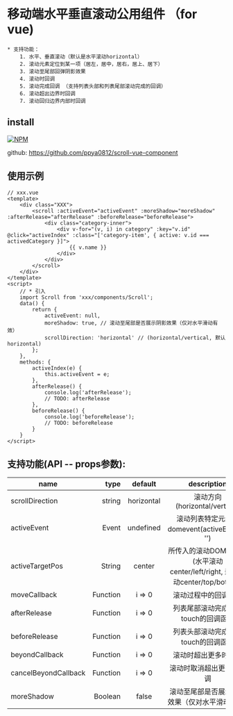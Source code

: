 # 移动端水平垂直滚动公用组件 （for vue)

```
* 支持功能：
    1. 水平、垂直滚动（默认是水平滚动horizontal）
    2. 滚动元素定位到某一项（居左，居中，居右，居上、居下）
    3. 滚动至尾部回弹阴影效果
    4. 滚动时回调
    5. 滚动完成回调 （支持列表头部和列表尾部滚动完成的回调）
    6. 滚动超出边界时回调
    7. 滚动回归边界内部时回调
```
## install

[![NPM](https://nodei.co/npm/scroll-vue-component.png)](https://nodei.co/npm/scroll-vue-component/)

github: <https://github.com/ppya0812/scroll-vue-component>

## 使用示例

```
// xxx.vue
<template>
    <div class="XXX">
        <scroll :activeEvent="activeEvent" :moreShadow="moreShadow" :afterRelease="afterRelease" :beforeRelease="beforeRelease">
            <div class="category-inner">
                <div v-for="(v, i) in category" :key="v.id" @click="activeIndex" :class="['category-item', { active: v.id === activedCategory }]">
                    {{ v.name }}
                </div>
            </div>
        </scroll>
    </div>
</template>
<script>
    // * 引入
    import Scroll from 'xxx/components/Scroll';
    data() {
        return {
            activeEvent: null,
            moreShadow: true, // 滚动至尾部是否展示阴影效果（仅对水平滑动有效）
            scrollDirection: 'horizontal' // (horizontal/vertical, 默认horizontal)
        };
    },
    methods: {
        activeIndex(e) {
            this.activeEvent = e;
        },
        afterRelease() {
            console.log('afterRelease');
            // TODO: afterRelease
        },
        beforeRelease() {
            console.log('beforeRelease');
            // TODO: beforeRelease
        }
    }
</script>
```

## 支持功能(API -- props参数):

name                 |     type |  default   |                        description
-------------------- | -------: | :--------: | :--------------------------------------------------------:
scrollDirection      |   string | horizontal |                 滚动方向(horizontal/vertical)
activeEvent          |    Event | undefined  |             滚动列表特定元素的domevent(activeEvent： '')
activeTargetPos      |   String |   center   | 所传入的滚动DOM的位置(水平滚动center/left/right, 垂直滚动center/top/bottom)
moveCallback         | Function |   i => 0   |                         滚动过程中的回调函数
afterRelease         | Function |   i => 0   |                    列表尾部滚动完成释放touch的回调函数
beforeRelease        | Function |   i => 0   |                    列表头部滚动完成释放touch的回调函数
beyondCallback       | Function |   i => 0   |                         滚动时超出更多时回调
cancelBeyondCallback | Function |   i => 0   |                        滚动时取消超出更多时回调
moreShadow           |  Boolean |   false    |                  滚动至尾部是否展示阴影效果（仅对水平滑动有效）
